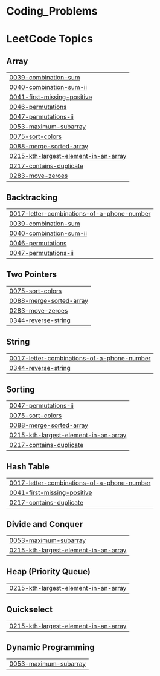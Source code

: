# Coding_Problems
<!---LeetCode Topics Start-->
# LeetCode Topics
## Array
|  |
| ------- |
| [0039-combination-sum](https://github.com/pritam180802/Coding_Problems/tree/master/0039-combination-sum) |
| [0040-combination-sum-ii](https://github.com/pritam180802/Coding_Problems/tree/master/0040-combination-sum-ii) |
| [0041-first-missing-positive](https://github.com/pritam180802/Coding_Problems/tree/master/0041-first-missing-positive) |
| [0046-permutations](https://github.com/pritam180802/Coding_Problems/tree/master/0046-permutations) |
| [0047-permutations-ii](https://github.com/pritam180802/Coding_Problems/tree/master/0047-permutations-ii) |
| [0053-maximum-subarray](https://github.com/pritam180802/Coding_Problems/tree/master/0053-maximum-subarray) |
| [0075-sort-colors](https://github.com/pritam180802/Coding_Problems/tree/master/0075-sort-colors) |
| [0088-merge-sorted-array](https://github.com/pritam180802/Coding_Problems/tree/master/0088-merge-sorted-array) |
| [0215-kth-largest-element-in-an-array](https://github.com/pritam180802/Coding_Problems/tree/master/0215-kth-largest-element-in-an-array) |
| [0217-contains-duplicate](https://github.com/pritam180802/Coding_Problems/tree/master/0217-contains-duplicate) |
| [0283-move-zeroes](https://github.com/pritam180802/Coding_Problems/tree/master/0283-move-zeroes) |
## Backtracking
|  |
| ------- |
| [0017-letter-combinations-of-a-phone-number](https://github.com/pritam180802/Coding_Problems/tree/master/0017-letter-combinations-of-a-phone-number) |
| [0039-combination-sum](https://github.com/pritam180802/Coding_Problems/tree/master/0039-combination-sum) |
| [0040-combination-sum-ii](https://github.com/pritam180802/Coding_Problems/tree/master/0040-combination-sum-ii) |
| [0046-permutations](https://github.com/pritam180802/Coding_Problems/tree/master/0046-permutations) |
| [0047-permutations-ii](https://github.com/pritam180802/Coding_Problems/tree/master/0047-permutations-ii) |
## Two Pointers
|  |
| ------- |
| [0075-sort-colors](https://github.com/pritam180802/Coding_Problems/tree/master/0075-sort-colors) |
| [0088-merge-sorted-array](https://github.com/pritam180802/Coding_Problems/tree/master/0088-merge-sorted-array) |
| [0283-move-zeroes](https://github.com/pritam180802/Coding_Problems/tree/master/0283-move-zeroes) |
| [0344-reverse-string](https://github.com/pritam180802/Coding_Problems/tree/master/0344-reverse-string) |
## String
|  |
| ------- |
| [0017-letter-combinations-of-a-phone-number](https://github.com/pritam180802/Coding_Problems/tree/master/0017-letter-combinations-of-a-phone-number) |
| [0344-reverse-string](https://github.com/pritam180802/Coding_Problems/tree/master/0344-reverse-string) |
## Sorting
|  |
| ------- |
| [0047-permutations-ii](https://github.com/pritam180802/Coding_Problems/tree/master/0047-permutations-ii) |
| [0075-sort-colors](https://github.com/pritam180802/Coding_Problems/tree/master/0075-sort-colors) |
| [0088-merge-sorted-array](https://github.com/pritam180802/Coding_Problems/tree/master/0088-merge-sorted-array) |
| [0215-kth-largest-element-in-an-array](https://github.com/pritam180802/Coding_Problems/tree/master/0215-kth-largest-element-in-an-array) |
| [0217-contains-duplicate](https://github.com/pritam180802/Coding_Problems/tree/master/0217-contains-duplicate) |
## Hash Table
|  |
| ------- |
| [0017-letter-combinations-of-a-phone-number](https://github.com/pritam180802/Coding_Problems/tree/master/0017-letter-combinations-of-a-phone-number) |
| [0041-first-missing-positive](https://github.com/pritam180802/Coding_Problems/tree/master/0041-first-missing-positive) |
| [0217-contains-duplicate](https://github.com/pritam180802/Coding_Problems/tree/master/0217-contains-duplicate) |
## Divide and Conquer
|  |
| ------- |
| [0053-maximum-subarray](https://github.com/pritam180802/Coding_Problems/tree/master/0053-maximum-subarray) |
| [0215-kth-largest-element-in-an-array](https://github.com/pritam180802/Coding_Problems/tree/master/0215-kth-largest-element-in-an-array) |
## Heap (Priority Queue)
|  |
| ------- |
| [0215-kth-largest-element-in-an-array](https://github.com/pritam180802/Coding_Problems/tree/master/0215-kth-largest-element-in-an-array) |
## Quickselect
|  |
| ------- |
| [0215-kth-largest-element-in-an-array](https://github.com/pritam180802/Coding_Problems/tree/master/0215-kth-largest-element-in-an-array) |
## Dynamic Programming
|  |
| ------- |
| [0053-maximum-subarray](https://github.com/pritam180802/Coding_Problems/tree/master/0053-maximum-subarray) |
<!---LeetCode Topics End-->